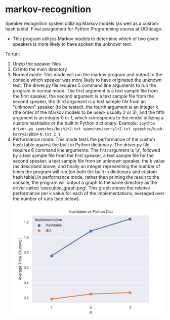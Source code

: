 # markov-recognition
Speaker recognition system utilizing Markov models (as well as a custom hash table). Final assignment for Python Programming course at UChicago.
* This program utilizes Markov models to determine which of two given speakers is more likely to have spoken the unknown text.

To run:
1. Unzip the speaker files
2. Cd into the main directory
3. Normal mode: This mode will run the markov program and output to the console which speaker was more likely to have originated the unknown text. The driver.py file requires 5 command line arguments to run the program in normal mode. The first argument is a text sample file from the first speaker, the second argument is a text sample file from the second speaker, the third argument is a text sample file from an "unknown" speaker (to be tested), the fourth argument is an integer k (the order of the Markov models to be used- usually 2 or 3), and the fifth argument is an integer 0 or 1, which corresponds to the model utilizing a custom hashtable or the built in Python dictionary. Example: ```ipython driver.py speeches/bush1+2.txt speeches/kerry1+2.txt speeches/bush-kerry3/BUSH-0.txt 2 1```
4. Performance mode: This mode tests the performance of the custom hash table against the built in Python dictionary. The driver.py file requires 6 command line arguments. The first argument is 'p', followed by a text sample file from the first speaker, a text sample file for the second speaker, a text sample file from an unknown speaker, the k value (as described above, and finally an integer representing the number of times the program will run (on both the built in dictionary and custom hash table).In performance mode, rather then printing the result to the console, the program will output a graph to the same directory as the driver called 'execution_graph.png'. This graph shows the relative performance per k value for each of the implementations, averaged over the number of runs (see below).
![](execution_graph.png)
